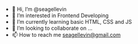 - 👋 Hi, I’m @seagellevin
- 👀 I’m interested in Frontend Developing
- 🌱 I’m currently learning basic HTML, CSS and JS
- 💞️ I’m looking to collaborate on ...
- 📫 How to reach me seagellevin@gmail.com

<!---
seagellevin/seagellevin is a ✨ special ✨ repository because its `README.md` (this file) appears on your GitHub profile.
You can click the Preview link to take a look at your changes.
--->
